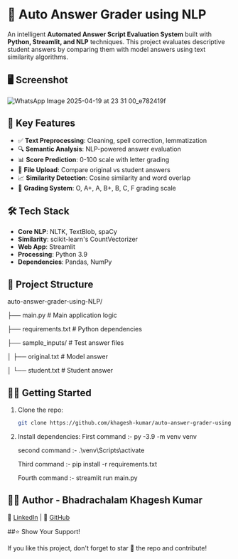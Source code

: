 # 📝 Auto Answer Grader using NLP

An intelligent **Automated Answer Script Evaluation System** built with **Python, Streamlit, and NLP** techniques. This project evaluates descriptive student answers by comparing them with model answers using text similarity algorithms.

## 🖥️ Screenshot
![WhatsApp Image 2025-04-19 at 23 31 00_e782419f](https://github.com/user-attachments/assets/0350ed24-dbfa-413b-a39d-0776b12379d5)


## 🚀 Key Features

- ✅ **Text Preprocessing**: Cleaning, spell correction, lemmatization
- 🔍 **Semantic Analysis**: NLP-powered answer evaluation
- 📊 **Score Prediction**: 0-100 scale with letter grading
- 📝 **File Upload**: Compare original vs student answers
- 📈 **Similarity Detection**: Cosine similarity and word overlap
- 🎯 **Grading System**: O, A+, A, B+, B, C, F grading scale

## 🛠️ Tech Stack

- **Core NLP**: NLTK, TextBlob, spaCy
- **Similarity**: scikit-learn's CountVectorizer
- **Web App**: Streamlit
- **Processing**: Python 3.9
- **Dependencies**: Pandas, NumPy

## 📂 Project Structure
auto-answer-grader-using-NLP/
 
 ├── main.py                   # Main application logic
 
 ├── requirements.txt          # Python dependencies
 
 ├── sample_inputs/            # Test answer files
 
 │ ├── original.txt            # Model answer
 
 │ └── student.txt             # Student answer


## 🏃‍♂️ Getting Started

1. Clone the repo:
   ```bash
   git clone https://github.com/khagesh-kumar/auto-answer-grader-using-NLP.git

2. Install dependencies:
   First command :- py -3.9 -m venv venv

   second command :- .\venv\Scripts\activate

   Third command :- pip install -r requirements.txt

   Fourth command :- streamlit run main.py 

## 👨‍💻 Author - Bhadrachalam Khagesh Kumar

🔗 [LinkedIn](https://www.linkedin.com/in/b-khagesh-kumar/) | 🐙 [GitHub](https://github.com/khagesh-kumar)

##⭐ Show Your Support!

If you like this project, don't forget to star 🌟 the repo and contribute!
